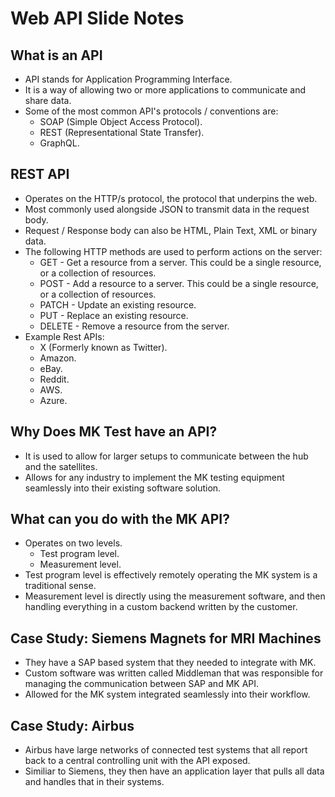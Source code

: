 # Web API Slide Notes

## What is an API
- API stands for Application Programming Interface.
- It is a way of allowing two or more applications to communicate and share data.
- Some of the most common API's protocols / conventions are:
    - SOAP (Simple Object Access Protocol).
    - REST (Representational State Transfer).
    - GraphQL.
## REST API
- Operates on the HTTP/s protocol, the protocol that underpins the web.
- Most commonly used alongside JSON to transmit data in the request body.
- Request / Response body can also be HTML, Plain Text, XML or binary data.
- The following HTTP methods are used to perform actions on the server:
    - GET - Get a resource from a server. This could be a single resource, or a collection of resources.
    - POST - Add a resource to a server. This could be a single resource, or a collection of resources.
    - PATCH - Update an existing resource.
    - PUT - Replace an existing resource.
    - DELETE - Remove a resource from the server.
- Example Rest APIs:
    - X (Formerly known as Twitter).
    - Amazon.
    - eBay.
    - Reddit.
    - AWS.
    - Azure.
## Why Does MK Test have an API?
- It is used to allow for larger setups to communicate between the hub and the satellites.
- Allows for any industry to implement the MK testing equipment seamlessly into their existing software solution.
## What can you do with the MK API?
- Operates on two levels.
    - Test program level.
    - Measurement level.
- Test program level is effectively remotely operating the MK system is a traditional sense.
- Measurement level is directly using the measurement software, and then handling everything in a custom backend written by the customer.
## Case Study: Siemens Magnets for MRI Machines
- They have a SAP based system that they needed to integrate with MK.
- Custom software was written called Middleman that was responsible for managing the communication between SAP and MK API.
- Allowed for the MK system integrated seamlessly into their workflow.
## Case Study: Airbus
- Airbus have large networks of connected test systems that all report back to a central controlling unit with the API exposed.
- Similiar to Siemens, they then have an application layer that pulls all data and handles that in their systems.
